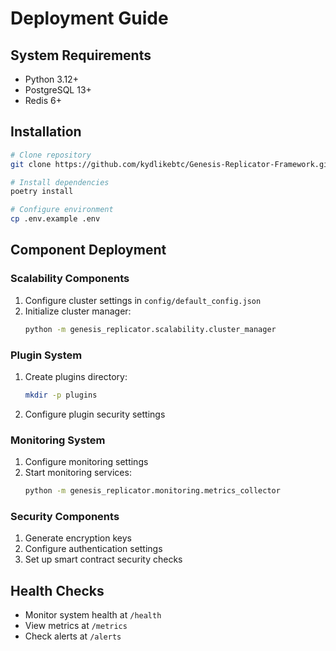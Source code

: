 # Deployment Guide

## System Requirements
- Python 3.12+
- PostgreSQL 13+
- Redis 6+

## Installation
```bash
# Clone repository
git clone https://github.com/kydlikebtc/Genesis-Replicator-Framework.git

# Install dependencies
poetry install

# Configure environment
cp .env.example .env
```

## Component Deployment

### Scalability Components
1. Configure cluster settings in `config/default_config.json`
2. Initialize cluster manager:
   ```bash
   python -m genesis_replicator.scalability.cluster_manager
   ```

### Plugin System
1. Create plugins directory:
   ```bash
   mkdir -p plugins
   ```
2. Configure plugin security settings

### Monitoring System
1. Configure monitoring settings
2. Start monitoring services:
   ```bash
   python -m genesis_replicator.monitoring.metrics_collector
   ```

### Security Components
1. Generate encryption keys
2. Configure authentication settings
3. Set up smart contract security checks

## Health Checks
- Monitor system health at `/health`
- View metrics at `/metrics`
- Check alerts at `/alerts`
